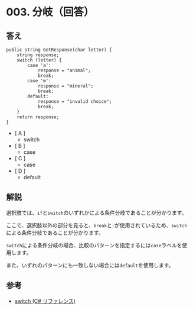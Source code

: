 # 003. 分岐（回答）

## 答え

```CSharp
public string GetResponse(char letter) {
    string response;
    switch (letter) {
        case 'a':
            response = "animal";
            break;
        case 'm':
            response = "mineral";
            break;
        default:
            response = "invalid choice";
            break;
    }
    return response;
}
```

* [ A ]
  * switch
* [ B ]
  * case
* [ C ]
  * case
* [ D ]
  * default

## 解説

選択肢では、`if`と`switch`のいずれかによる条件分岐であることが分かります。

ここで、選択肢以外の部分を見ると、`break`と`:`が使用されているため、`switch`による条件分岐であることが分かります。

`switch`による条件分岐の場合、比較のパターンを指定するには`case`ラベルを使用します。

また、いずれのパターンにも一致しない場合には`default`を使用します。

## 参考

* [switch (C# リファレンス)](https://docs.microsoft.com/ja-jp/dotnet/csharp/language-reference/keywords/switch#the-switch-section)
